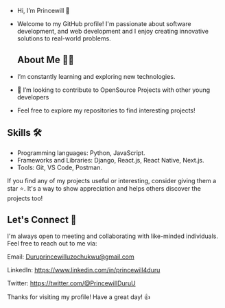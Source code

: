 - Hi, I’m Princewill 👋
- Welcome to my GitHub profile! I'm passionate about software development, and web development and I enjoy creating innovative solutions to real-world problems.
  
  ## About Me 🧑‍💻
- I’m constantly learning and exploring new technologies.
- 💞️ I’m looking to contribute to OpenSource Projects with other young developers
- Feel free to explore my repositories to find interesting projects!
  
## Skills 🛠️
- Programming languages: Python, JavaScript.
- Frameworks and Libraries: Django, React.js, React Native, Next.js.
- Tools: Git, VS Code, Postman.

If you find any of my projects useful or interesting, consider giving them a star ⭐️. It's a way to show appreciation and helps others discover the projects too!

## Let's Connect 🤝
I'm always open to meeting and collaborating with like-minded individuals. Feel free to reach out to me via:

Email: Duruprincewilluzochukwu@gmail.com

LinkedIn: https://www.linkedin.com/in/princewill4duru

Twitter: https://twitter.com/@PrincewillDuruU

Thanks for visiting my profile! Have a great day! 👍
<!---
Duruwilly/Duruwilly is a ✨ special ✨ repository because its `README.md` (this file) appears on your GitHub profile.
You can click the Preview link to take a look at your changes.
--->
